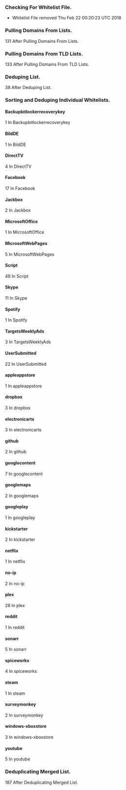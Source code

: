 ### Checking For Whitelist File.
* Whitelist File removed Thu Feb 22 00:20:23 UTC 2018
### Pulling Domains From Lists.
131 After Pulling Domains From Lists.
### Pulling Domains From TLD Lists.
133 After Pulling Domains From TLD Lists.
### Deduping List.
38 After Deduping List.
### Sorting and Deduping Individual Whitelists.
#### Backupbitlockerrecoverykey
1 In Backupbitlockerrecoverykey
#### BildDE
1 In BildDE
#### DirectTV
4 In DirectTV
#### Facebook
17 In Facebook
#### Jackbox
2 In Jackbox
#### MicrosoftOffice
1 In MicrosoftOffice
#### MicrosoftWebPages
5 In MicrosoftWebPages
#### Script
49 In Script
#### Skype
11 In Skype
#### Spotify
1 In Spotify
#### TargetsWeeklyAds
3 In TargetsWeeklyAds
#### UserSubmitted
22 In UserSubmitted
#### appleappstore
1 In appleappstore
#### dropbox
3 In dropbox
#### electronicarts
3 In electronicarts
#### github
2 In github
#### googlecontent
7 In googlecontent
#### googlemaps
2 In googlemaps
#### googleplay
1 In googleplay
#### kickstarter
2 In kickstarter
#### netflix
1 In netflix
#### no-ip
2 In no-ip
#### plex
28 In plex
#### reddit
1 In reddit
#### sonarr
5 In sonarr
#### spiceworks
4 In spiceworks
#### steam
1 In steam
#### surveymonkey
2 In surveymonkey
#### windows-xboxstore
3 In windows-xboxstore
#### youtube
5 In youtube
### Deduplicating Merged List.
187 After Deduplicating Merged List.
